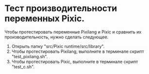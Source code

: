 # Тест производительности переменных Pixic.
Чтобы протестировать переменные Pixilang и Pixic и сравнить их производительность, нужно сделать следующее.
1. Открыть папку "src/Pixic runtime/src/library".
2. Чтобы протестировать Pixilang, выполните в терминале скрипт "test_pixilang.sh".
3. Чтобы протестировать Pixic, выполните в терминале скрипт "test_c.sh".